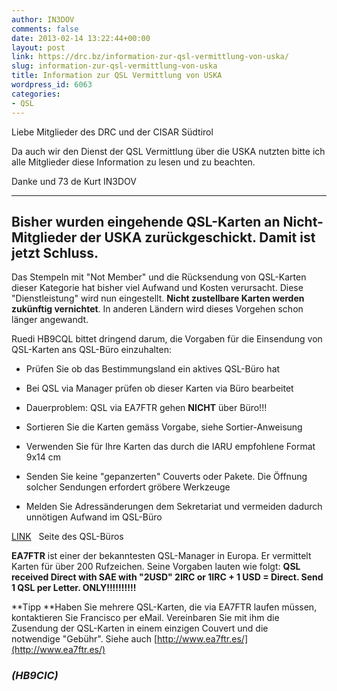 ```yaml
---
author: IN3DOV
comments: false
date: 2013-02-14 13:22:44+00:00
layout: post
link: https://drc.bz/information-zur-qsl-vermittlung-von-uska/
slug: information-zur-qsl-vermittlung-von-uska
title: Information zur QSL Vermittlung von USKA
wordpress_id: 6063
categories:
- QSL
---
```


Liebe Mitglieder des DRC und der CISAR Südtirol

Da auch wir den Dienst der QSL Vermittlung über die USKA nutzten bitte ich alle Mitglieder diese Information zu lesen und zu beachten.

Danke und 73 de Kurt IN3DOV

***********************************************


## Bisher wurden eingehende QSL-Karten an Nicht-Mitglieder der USKA zurückgeschickt. Damit ist jetzt Schluss.


Das Stempeln mit "Not Member" und die Rücksendung von QSL-Karten dieser Kategorie hat bisher viel Aufwand und Kosten verursacht. Diese "Dienstleistung" wird nun eingestellt. **Nicht zustellbare Karten werden zukünftig vernichtet**. In anderen Ländern wird dieses Vorgehen schon länger angewandt.


Ruedi HB9CQL bittet dringend darum, die Vorgaben für die Einsendung von QSL-Karten ans QSL-Büro einzuhalten:

- Prüfen Sie ob das Bestimmungsland ein aktives QSL-Büro hat

- Bei QSL via Manager prüfen ob dieser Karten via Büro bearbeitet

- Dauerproblem: QSL via EA7FTR gehen **NICHT** über Büro!!!







- Sortieren Sie die Karten gemäss Vorgabe, siehe Sortier-Anweisung

- Verwenden Sie für Ihre Karten das durch die IARU empfohlene Format 9x14 cm

- Senden Sie keine "gepanzerten" Couverts oder Pakete. Die Öffnung solcher Sendungen erfordert gröbere Werkzeuge

- Melden Sie Adressänderungen dem Sekretariat und vermeiden dadurch unnötigen Aufwand im QSL-Büro

[LINK](http://www.uska.ch/de/news/newsdetail/archive/2013/february/article/aenderungen-im-uska-qsl-buero/de/mitgliederservice/qsl/)   Seite des QSL-Büros


**EA7FTR** ist einer der bekanntesten QSL-Manager in Europa. Er vermittelt Karten für über 200 Rufzeichen. Seine Vorgaben lauten wie folgt:
**QSL received Direct with SAE with "2USD" 2IRC or 1IRC + 1 USD = Direct. Send 1 QSL per Letter. ONLY!!!!!!!!!!** 

**Tipp
**Haben Sie mehrere QSL-Karten, die via EA7FTR laufen müssen, kontaktieren Sie Francisco per eMail. Vereinbaren Sie mit ihm die Zusendung der QSL-Karten in einem einzigen Couvert und die notwendige "Gebühr". Siehe auch [http://www.ea7ftr.es/](http://www.ea7ftr.es/)





### _(HB9CIC)_









